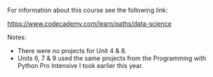 For information about this course see the following link:

https://www.codecademy.com/learn/paths/data-science

Notes:
  - There were no projects for Unit 4 & 8.
  - Units 6, 7 & 9 used the same projects from the Programming with Python Pro Intensive I took earlier this year.
